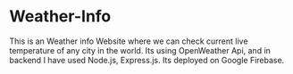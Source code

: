 # Weather-Info
This is an Weather info Website where we can check current live temperature of any city in the world. Its using OpenWeather Api, and in backend I have used Node.js, Express.js. Its deployed on Google Firebase.
